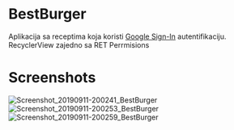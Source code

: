 # BestBurger
Aplikacija sa receptima koja koristi [Google Sign-In](https://developers.google.com/identity/) autentifikaciju.
RecyclerView zajedno sa RET
Perrmisions


# Screenshots
![Screenshot_20190911-200241_BestBurger](https://user-images.githubusercontent.com/32592551/64727370-00ec7900-d4d9-11e9-841c-db655f2e6440.jpg)
![Screenshot_20190911-200253_BestBurger](https://user-images.githubusercontent.com/32592551/64727544-5e80c580-d4d9-11e9-9231-f4a10178f246.jpg)
![Screenshot_20190911-200259_BestBurger](https://user-images.githubusercontent.com/32592551/64727606-7f491b00-d4d9-11e9-93a0-6263b22f1f5e.jpg)



